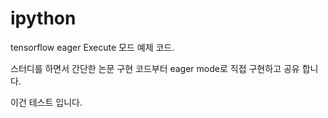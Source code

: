 # ipython
tensorflow eager Execute 모드 예제 코드.

스터디를 하면서 간단한 논문 구현 코드부터 eager mode로 직접 구현하고 공유 합니다. 

이건 테스트 입니다. 


